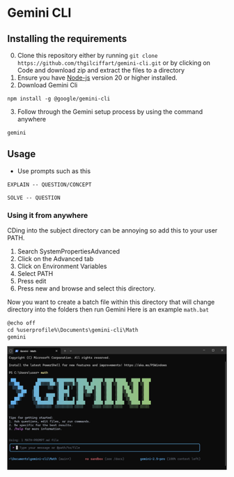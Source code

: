 # Gemini CLI 

## Installing the requirements
0. Clone this repository either by running ``git clone https://github.com/thgilciffart/gemini-cli.git`` or by clicking on Code and download zip and extract the files to a directory
1. Ensure you have [Node-js](https://nodejs.org/en/download) version 20 or higher installed. 
2. Download Gemini Cli 
```
npm install -g @google/gemini-cli
```
3. Follow through the Gemini setup process by using the command anywhere
```
gemini
```

## Usage
- Use prompts such as this
```
EXPLAIN -- QUESTION/CONCEPT
```
```
SOLVE -- QUESTION 
```

### Using it from anywhere
CDing into the subject directory can be annoying so add this to your user PATH.
1. Search SystemPropertiesAdvanced
2. Click on the Advanced tab
3. Click on Environment Variables
4. Select PATH
5. Press edit
6. Press new and browse and select this directory.

Now you want to create a batch file within this directory that will change directory into the folders then run Gemini
Here is an example ``math.bat``
```
@echo off
cd %userprofile%\Documents\gemini-cli\Math
gemini 
```
![Example](/Images/example.png)